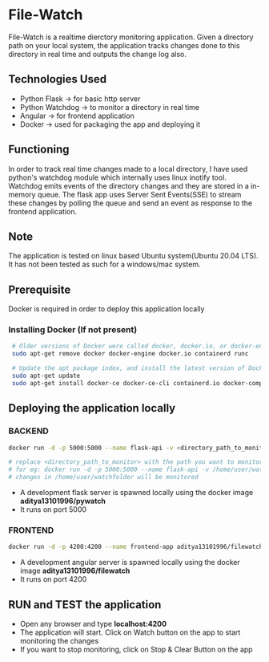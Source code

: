 # File-Watch
File-Watch is a realtime dierctory monitoring application. Given a directory path on your local system, the application tracks changes done to this directory in real time and outputs the change log also.

## Technologies Used

- Python Flask ->  for basic http server
- Python Watchdog -> to monitor a directory in real time
- Angular -> for frontend application
- Docker -> used for packaging the app and deploying it

## Functioning

In order to track real time changes made to a local directory, I have used python's watchdog module which internally uses linux inotify tool. Watchdog emits events of the directory changes and they are stored in a in-memory queue. The flask app uses Server Sent Events(SSE) to stream these changes by polling the queue and send an event as response to the frontend application.

## Note
The application is tested on linux based Ubuntu system(Ubuntu 20.04 LTS). It has not been tested as such for a windows/mac system.

## Prerequisite
Docker is required in order to deploy this application locally

### Installing Docker (If not present)
```bash
 # Older versions of Docker were called docker, docker.io, or docker-engine. If these are installed, uninstall them:
 sudo apt-get remove docker docker-engine docker.io containerd runc

 # Update the apt package index, and install the latest version of Docker
 sudo apt-get update
 sudo apt-get install docker-ce docker-ce-cli containerd.io docker-compose-plugin
```


## Deploying the application locally

### BACKEND


```bash
docker run -d -p 5000:5000 --name flask-api -v <directory_path_to_monitor>:/datavol aditya13101996/pywatch

# replace <directory_path_to_monitor> with the path you want to monitor
# for eg: docker run -d -p 5000:5000 --name flask-api -v /home/user/watchfolder:/datavol aditya13101996/pywatch
# changes in /home/user/watchfolder will be monitored
```
- A development flask server is spawned locally using the docker image **aditya13101996/pywatch**
- It runs on port 5000


### FRONTEND


```bash
docker run -d -p 4200:4200 --name frontend-app aditya13101996/filewatch
```
- A development angular server is spawned locally using the docker image **aditya13101996/filewatch**
- It runs on port 4200


## RUN and TEST the application
- Open any browser and type **localhost:4200**
- The application will start. Click on Watch button on the app to start monitoring the changes
- If you want to stop monitoring, click on Stop & Clear Button on the app